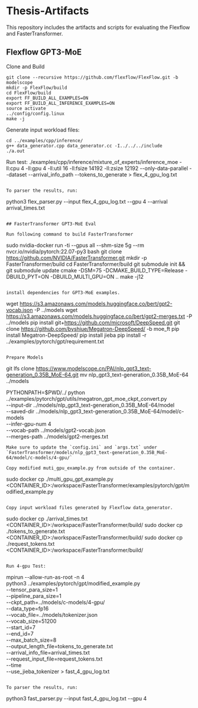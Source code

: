 # Thesis-Artifacts

This repository includes the artifacts and scripts for evaluating the Flexflow and FasterTransformer.

## Flexflow GPT3-MoE
Clone and Build
```
git clone --recursive https://github.com/flexflow/FlexFlow.git -b modelscope
mkdir -p FlexFlow/build
cd FlexFlow/build
export FF_BUILD_ALL_EXAMPLES=ON
export FF_BUILD_ALL_INFERENCE_EXAMPLES=ON
source activate
../config/config.linux 
make -j
``` 

Generate input workload files:
```
cd ../examples/cpp/inference/
g++ data_generator.cpp data_generator.cc -I../../../include
./a.out
```

Run test:
./examples/cpp/inference/mixture_of_experts/inference_moe -ll:cpu 4 -ll:gpu 4 -ll:util 16 -ll:fsize 14192 -ll:zsize 12192 --only-data-parallel --dataset <PATH TO request_tokens.txt> --arrival_info_path <PATH to arrival_times.txt> --tokens_to_generate <PATH to tokens_to_generate.txt> > flex_4_gpu_log.txt
```

To parser the results, run:
```
python3 flex_parser.py --input flex_4_gpu_log.txt --gpu 4 --arrival arrival_times.txt
```

## FasterTransformer GPT3-MoE Eval 

Run following command to build FasterTransformer
```
sudo nvidia-docker run -ti --gpus all --shm-size 5g  --rm nvcr.io/nvidia/pytorch:22.07-py3 bash
git clone https://github.com/NVIDIA/FasterTransformer.git
mkdir -p FasterTransformer/build
cd FasterTransformer/build
git submodule init && git submodule update
cmake -DSM=75 -DCMAKE_BUILD_TYPE=Release -DBUILD_PYT=ON -DBUILD_MULTI_GPU=ON ..
make -j12
```

install dependencies for GPT3-MoE examples. 
```
wget https://s3.amazonaws.com/models.huggingface.co/bert/gpt2-vocab.json -P ../models
wget https://s3.amazonaws.com/models.huggingface.co/bert/gpt2-merges.txt -P ../models
pip install git+https://github.com/microsoft/DeepSpeed.git
git clone https://github.com/byshiue/Megatron-DeepSpeed/ -b moe_ft
pip install Megatron-DeepSpeed/
pip install jieba
pip install -r ../examples/pytorch/gpt/requirement.txt
```

Prepare Models
```
git lfs clone https://www.modelscope.cn/PAI/nlp_gpt3_text-generation_0.35B_MoE-64.git
mv nlp_gpt3_text-generation_0.35B_MoE-64 ../models


PYTHONPATH=$PWD/../ python ../examples/pytorch/gpt/utils/megatron_gpt_moe_ckpt_convert.py \
                    --input-dir ../models/nlp_gpt3_text-generation_0.35B_MoE-64/model \
                    --saved-dir ../models/nlp_gpt3_text-generation_0.35B_MoE-64/model/c-models \
                    --infer-gpu-num 4 \
                    --vocab-path ../models/gpt2-vocab.json \
                    --merges-path ../models/gpt2-merges.txt
```
Make sure to update the `config.ini` and `args.txt` under `FasterTransformer/models/nlp_gpt3_text-generation_0.35B_MoE-64/model/c-models/4-gpu/`

Copy modified muti_gpu_example.py from outside of the container.
```
sudo docker cp ./multi_gpu_gpt_example.py <CONTAINER_ID>:/workspace/FasterTransformer/examples/pytorch/gpt/modified_example.py
```

Copy input workload files generated by Flexflow data_generator.
```
sudo docker cp ./arrival_times.txt  <CONTAINER_ID>:/workspace/FasterTransformer/build/
sudo docker cp ./tokens_to_generate.txt <CONTAINER_ID>:/workspace/FasterTransformer/build/
sudo docker cp ./request_tokens.txt <CONTAINER_ID>:/workspace/FasterTransformer/build/
```

Run 4-gpu Test:
```
mpirun --allow-run-as-root -n 4 \
python3  ../examples/pytorch/gpt/modified_example.py \
        --tensor_para_size=1\
        --pipeline_para_size=1 \
        --ckpt_path=../models/c-models/4-gpu/ \
        --data_type=fp16 \
        --vocab_file=../models/tokenizer.json \
        --vocab_size=51200 \
        --start_id=7 \
        --end_id=7 \
        --max_batch_size=8 \
        --output_length_file=tokens_to_generate.txt \
        --arrival_info_file=arrival_times.txt \
        --request_input_file=request_tokens.txt \
        --time \
        --use_jieba_tokenizer > fast_4_gpu_log.txt
```

To parser the results, run:
```
python3 fast_parser.py --input fast_4_gpu_log.txt --gpu 4
```

